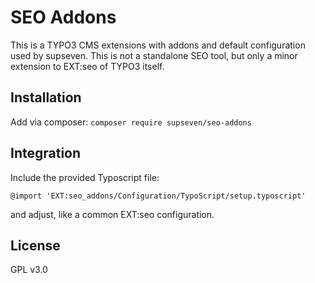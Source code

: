 # SEO Addons

This is a TYPO3 CMS extensions with addons and default configuration used by
supseven. This is not a standalone SEO tool, but only a minor extension to
EXT:seo of TYPO3 itself.

## Installation

Add via composer: `composer require supseven/seo-addons`

## Integration

Include the provided Typoscript file:

```typo3_typoscript
@import 'EXT:seo_addons/Configuration/TypoScript/setup.typoscript'
```

and adjust, like a common EXT:seo configuration.

## License

GPL v3.0
